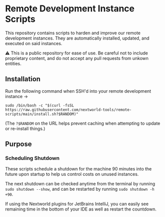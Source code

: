 # Remote Development Instance Scripts

This repository contains scripts to harden and improve our remote development instances. They are
automatically installed, updated, and executed on said instances.

⚠️ This is a public repository for ease of use. Be careful not to include proprietary content, and
do not accept any pull requests from unkown entities.

## Installation

Run the following command when SSH'd into your remote development instance →

```shell
sudo /bin/bash -c "$(curl -fsSL https://raw.githubusercontent.com/nextworld-tools/remote-scripts/main/install.sh?$RANDOM)"
```

(The `?$RANDOM` on the URL helps prevent caching when attempting to update or re-install things.)

## Purpose

### Scheduling Shutdown

These scripts schedule a shutdown for the machine 90 minutes into the future upon startup to help us
control costs on unused instances.

The next shutdown can be checked anytime from the terminal by running `sudo shutdown --show`, and
can be restarted by running `sudo shutdown -h +90`.

If using the Nextworld plugins for JetBrains IntelliJ, you can easily see remaining time in the
bottom of your IDE as well as restart the countdown.